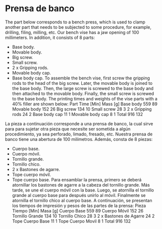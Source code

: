 # Prensa de banco
The part below corresponds to a bench press, which is used to clamp another part that needs to be subjected to some procedure, for example, drilling, filing, milling, etc.
Our bench vise has a jaw opening of 100 millimeters. In addition, it consists of 8 parts:
-	Base body.
-	Movable body.
-	Big screw.
-	Small screw.
-	2 x Gripping rods.
-	Movable body cap.
-	Base body cap.
To assemble the bench vise, first screw the gripping rods to the head of the big screw. Later, the movable body is joined to the base body. Then, the large screw is screwed to the base body and then attached to the movable body. Finally, the small screw is screwed to the base body.
The printing times and weights of the vise parts with a 40% filler are shown below:
Part	Time [Min]	Mass [g]
Base body	559	89
Movable body	152	26
Big screw	134	10
Small screw	28	3
2 x Gripping rods	24	2
Base body cap	11	1
Movable body cap	8	1
Total	916	132


La pieza a continuación corresponde a una prensa de banco, la cual sirve para para sujetar otra pieza que necesite ser sometida a algún procedimiento, ya sea perforado, limado, fresado, etc.
Nuestra prensa de banco tiene una abertura de 100 milímetros. Además, consta de 8 piezas:
-	Cuerpo base.
-	Cuerpo móvil.
-	Tornillo grande.
-	Tornillo chico.
-	2 x Bastones de agarre.
-	Tope cuerpo móvil.
-	Tope cuerpo base.
Para ensamblar la prensa, primero se deberá atornillar los bastones de agarre a la cabeza del tornillo grande. Más tarde, se une el cuerpo móvil con la base. Luego, se atornilla el tornillo grande al cuerpo base para después unirlo al móvil. Finalmente se atornilla el tornillo chico al cuerpo base.
A continuación, se presentan los tiempos de impresión y pesos de las partes de la prensa:
Pieza	Tiempo [Min]	Masa [g]
Cuerpo Base	559	89
Cuerpo Móvil	152	26
Tornillo Grande	134	10
Tornillo Chico	28	3
2 x Bastones de Agarre	24	2
Tope Cuerpo Base	11	1
Tope Cuerpo Movil	8	1
Total	916	132



